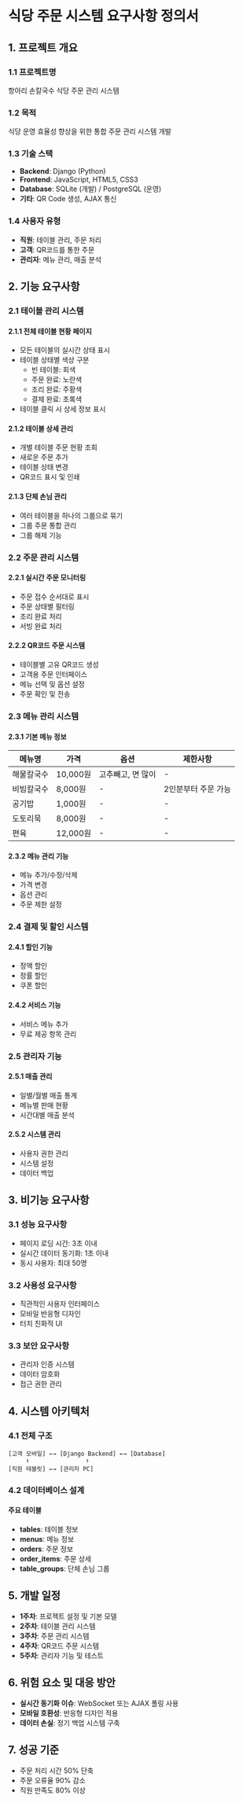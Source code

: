 # 식당 주문 시스템 요구사항 정의서

## 1. 프로젝트 개요

### 1.1 프로젝트명
항아리 손칼국수 식당 주문 관리 시스템

### 1.2 목적
식당 운영 효율성 향상을 위한 통합 주문 관리 시스템 개발

### 1.3 기술 스택
- **Backend**: Django (Python)
- **Frontend**: JavaScript, HTML5, CSS3
- **Database**: SQLite (개발) / PostgreSQL (운영)
- **기타**: QR Code 생성, AJAX 통신

### 1.4 사용자 유형
- **직원**: 테이블 관리, 주문 처리
- **고객**: QR코드를 통한 주문
- **관리자**: 메뉴 관리, 매출 분석

## 2. 기능 요구사항

### 2.1 테이블 관리 시스템
#### 2.1.1 전체 테이블 현황 페이지
- 모든 테이블의 실시간 상태 표시
- 테이블 상태별 색상 구분
  - 빈 테이블: 회색
  - 주문 완료: 노란색
  - 조리 완료: 주황색
  - 결제 완료: 초록색
- 테이블 클릭 시 상세 정보 표시

#### 2.1.2 테이블 상세 관리
- 개별 테이블 주문 현황 조회
- 새로운 주문 추가
- 테이블 상태 변경
- QR코드 표시 및 인쇄

#### 2.1.3 단체 손님 관리
- 여러 테이블을 하나의 그룹으로 묶기
- 그룹 주문 통합 관리
- 그룹 해제 기능

### 2.2 주문 관리 시스템
#### 2.2.1 실시간 주문 모니터링
- 주문 접수 순서대로 표시
- 주문 상태별 필터링
- 조리 완료 처리
- 서빙 완료 처리

#### 2.2.2 QR코드 주문 시스템
- 테이블별 고유 QR코드 생성
- 고객용 주문 인터페이스
- 메뉴 선택 및 옵션 설정
- 주문 확인 및 전송

### 2.3 메뉴 관리 시스템
#### 2.3.1 기본 메뉴 정보
| 메뉴명 | 가격 | 옵션 | 제한사항 |
|--------|------|------|----------|
| 해물칼국수 | 10,000원 | 고추빼고, 면 많이 | - |
| 비빔칼국수 | 8,000원 | - | 2인분부터 주문 가능 |
| 공기밥 | 1,000원 | - | - |
| 도토리묵 | 8,000원 | - | - |
| 편육 | 12,000원 | - | - |

#### 2.3.2 메뉴 관리 기능
- 메뉴 추가/수정/삭제
- 가격 변경
- 옵션 관리
- 주문 제한 설정

### 2.4 결제 및 할인 시스템
#### 2.4.1 할인 기능
- 정액 할인
- 정률 할인
- 쿠폰 할인

#### 2.4.2 서비스 기능
- 서비스 메뉴 추가
- 무료 제공 항목 관리

### 2.5 관리자 기능
#### 2.5.1 매출 관리
- 일별/월별 매출 통계
- 메뉴별 판매 현황
- 시간대별 매출 분석

#### 2.5.2 시스템 관리
- 사용자 권한 관리
- 시스템 설정
- 데이터 백업

## 3. 비기능 요구사항

### 3.1 성능 요구사항
- 페이지 로딩 시간: 3초 이내
- 실시간 데이터 동기화: 1초 이내
- 동시 사용자: 최대 50명

### 3.2 사용성 요구사항
- 직관적인 사용자 인터페이스
- 모바일 반응형 디자인
- 터치 친화적 UI

### 3.3 보안 요구사항
- 관리자 인증 시스템
- 데이터 암호화
- 접근 권한 관리

## 4. 시스템 아키텍처

### 4.1 전체 구조
```
[고객 모바일] ←→ [Django Backend] ←→ [Database]
     ↑                ↑
[직원 태블릿] ←→ [관리자 PC]
```

### 4.2 데이터베이스 설계
#### 주요 테이블
- **tables**: 테이블 정보
- **menus**: 메뉴 정보
- **orders**: 주문 정보
- **order_items**: 주문 상세
- **table_groups**: 단체 손님 그룹

## 5. 개발 일정
- **1주차**: 프로젝트 설정 및 기본 모델
- **2주차**: 테이블 관리 시스템
- **3주차**: 주문 관리 시스템
- **4주차**: QR코드 주문 시스템
- **5주차**: 관리자 기능 및 테스트

## 6. 위험 요소 및 대응 방안
- **실시간 동기화 이슈**: WebSocket 또는 AJAX 폴링 사용
- **모바일 호환성**: 반응형 디자인 적용
- **데이터 손실**: 정기 백업 시스템 구축

## 7. 성공 기준
- 주문 처리 시간 50% 단축
- 주문 오류율 90% 감소
- 직원 만족도 80% 이상